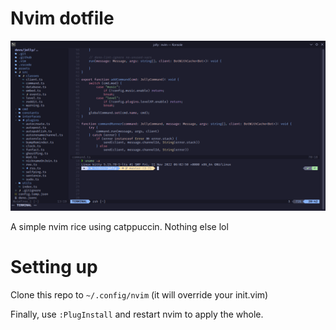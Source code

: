 # Nvim dotfile

![](screenshot.png)

A simple nvim rice using catppuccin. Nothing else lol


# Setting up

Clone this repo to `~/.config/nvim` (it will override your init.vim)

Finally, use `:PlugInstall` and restart nvim to apply the whole.